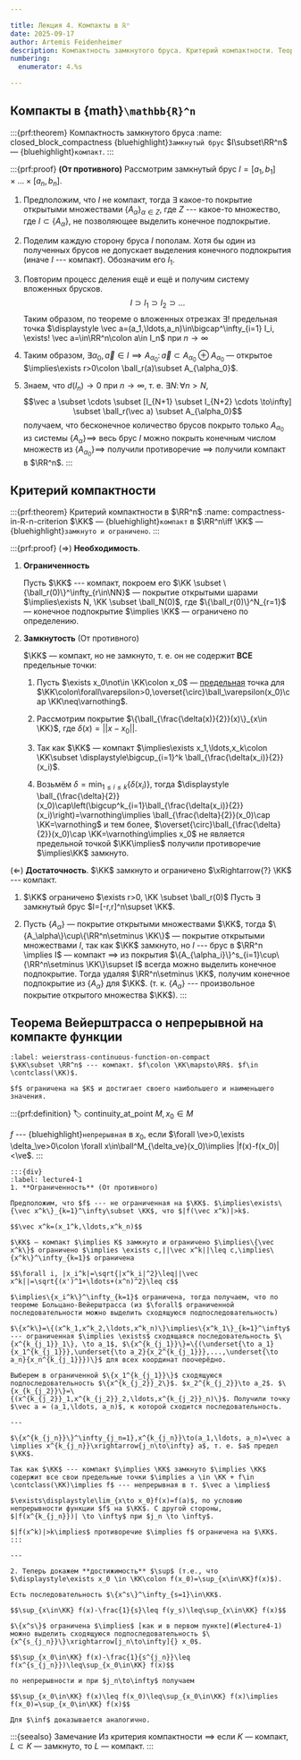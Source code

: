 ```yaml
---

title: Лекция 4. Компакты в ℝⁿ
date: 2025-09-17
author: Artemis Feidenheimer
description: Компактность замкнутого бруса. Критерий компактности. Теорема Вейерштрасса о непрерывной на компакте функции. Непрерывность функции в точке.
numbering:
  enumerator: 4.%s

---
```


## Компакты в {math}`\mathbb{R}^n`

:::{prf:theorem} Компактность замкнутого бруса
:name: closed_block_compactness
{bluehighlight}`Замкнутый брус` $I\subset\RR^n$ — {bluehighlight}`компакт`.
:::

:::{prf:proof}
**(От противного)** Рассмотрим замкнутый брус $I=[a_1,b_1]\times\ldots\times[a_n, b_n]$.

1. Предположим, что $I$ не компакт, тогда $\exists$ какое-то покрытие открытыми множествами $\{A_\alpha\}_{\alpha\in Z}$, где $Z$ --- какое-то множество, где $I\subset\{A_\alpha\}$, не позволяющее выделить конечное подпокрытие.
2. Поделим каждую сторону бруса $I$ пополам. Хотя бы один из полученных брусов не допускает выделения конечного подпокрытия (иначе $I$ --- компакт). Обозначим его $I_1$.
3. Повторим процесс деления ещё и ещё и получим систему вложенных брусков. $$I \supset I_1 \supset I_2 \supset \ldots$$ Таким образом, по теореме о вложенных отрезках $\exists !$ предельная точка $\displaystyle \vec a=(a_1,\ldots,a_n)\in\bigcap^\infty_{i=1} I_i, \exists! \vec a=\in\RR^n\colon a\in I_n$ при $n\to\infty$

4. Таким образом, $\exists \alpha_0, \vec a \in I\implies A_{\alpha_0}\colon \vec a \subset A_{\alpha_0}\oplus A_{\alpha_0}$ — открытое $\implies\exists r>0\colon \ball_r(a)\subset A_{\alpha_0}$.

5. Знаем, что $d(I_n)\to 0$ при $n\to\infty$, т. е. $\exists N\colon\forall n>N,$ $$\vec a \subset \cdots \subset [I_{N+1} \subset I_{N+2} \cdots \to\infty] \subset \ball_r(\vec a) \subset A_{\alpha_0}$$ получаем, что бесконечное количество брусов покрыто только $A_{\alpha_0}$ из системы $\{A_\alpha\}\implies$ весь брус $I$ можно покрыть конечным числом множеств из $\{A_{\alpha_0}\}\implies$ получили противоречие $\implies$ получили компакт в $\RR^n$. 
:::

## Критерий компактности

:::{prf:theorem} Критерий компактности в $\RR^n$
:name: compactness-in-R-n-criterion
$\KK$ — {bluehighlight}`компакт` в $\RR^n\iff \KK$ — {bluehighlight}`замкнуто и ограничено`.
:::

:::{prf:proof}
$(\Rightarrow)$ **Необходимость**.

1. **Ограниченность**

    Пусть $\KK$ --- компакт, покроем его $\KK \subset \{\ball_r(0)\}^\infty_{r\in\NN}$ — покрытие открытыми шарами $\implies\exists N, \KK \subset \ball_N(0)$, где $\{\ball_r(0)\}^N_{r=1}$ — конечное подпокрытие $\implies \KK$ — ограничено по определению.
2. **Замкнутость** (От противного)

    $\KK$ — компакт, но не замкнуто, т. е. он не содержит **ВСЕ** предельные точки:
    1. Пусть $\exists x_0\not\in \KK\colon x_0$ — [предельная](#limit-point) точка для $\KK\colon\forall\varepsilon>0,\overset{\circ}\ball_\varepsilon(x_0)\cap \KK\neq\varnothing$.
   
    2. Рассмотрим покрытие $\{\ball_{\frac{\delta(x)}{2}}(x)\}_{x\in \KK}$, где $\delta(x)=||x-x_0||$.
   
    3. Так как $\KK$ — компакт $\implies\exists x_1,\ldots,x_k\colon \KK\subset \displaystyle\bigcup_{i=1}^k \ball_{\frac{\delta(x_i)}{2}}(x_i)$.
   
    4. Возьмём $\displaystyle \delta=\min_{1\leq i\leq k}\{\delta(x_i)\}$, тогда $\displaystyle \ball_{\frac{\delta}{2}}(x_0)\cap\left(\bigcup^k_{i=1}\ball_{\frac{\delta(x_i)}{2}}(x_i)\right)=\varnothing\implies \ball_{\frac{\delta}{2}}(x_0)\cap \KK=\varnothing$ и тем более, $\overset{\circ}\ball_{\frac{\delta}{2}}(x_0)\cap \KK=\varnothing\implies x_0$ не является предельной точкой $\KK\implies$ получили противоречие $\implies\KK$ замкнуто.

$(\Leftarrow)$ **Достаточность**. $\KK$ замкнуто и ограничено $\xRightarrow{?} \KK$ --- компакт.

1. $\KK$ ограничено $\exists r>0, \KK \subset \ball_r(0)$ Пусть $\exists$ замкнутый брус $I=[-r,r]^n\supset \KK$.

2. Пусть $\{A_\alpha\}$ — покрытие открытыми множествами $\KK$, тогда $\{A_\alpha\}\cup\{\RR^n\setminus \KK\}$ — покрытие открытыми множествами $I$, так как $\KK$ замкнуто, но $I$ --- брус в $\RR^n \implies I$ — компакт $\implies$ из покрытия $\{A_{\alpha_i}\}^s_{i=1}\cup\{\RR^n\setminus \KK\}\supset I$ всегда можно выделить конечное подпокрытие. Тогда удаляя $\RR^n\setminus \KK$, получим конечное подпокрытие из $\{A_\alpha\}$ для $\KK$. (т. к. $\{A_\alpha\}$ --- произвольное покрытие открытого множества $\KK$).
:::

## Теорема Вейерштрасса о непрерывной на компакте функции

```{prf:theorem} Вейерштрасса о непрерывности на компакте функции
:label: weierstrass-continuous-function-on-compact
$\KK\subset \RR^n$ --- компакт. $f\colon \KK\mapsto\RR$. $f\in \contclass(\KK)$.

$f$ ограничена на $K$ и достигает своего наибольшего и наименьшего значения.
```

:::{prf:definition}
:label: continuity_at_point
$M, x_0\in M$

$f$ --- {bluehighlight}`непрерывная` в $x_0$, если $\forall \ve>0,\exists \delta_\ve>0\colon \forall x\in\ball^M_{\delta_ve}(x_0)\implies |f(x)-f(x_0)|<\ve$.
:::

```{prf:proof}
:::{div}
:label: lecture4-1
1. **Ограниченность** (От противного)

Предположим, что $f$ --- не ограниченная на $\KK$. $\implies\exists\{\vec x^k\}_{k=1}^\infty\subset \KK$, что $|f(\vec x^k)|>k$. 

$$\vec x^k=(x_1^k,\ldots,x^k_n)$$

$\KK$ — компакт $\implies K$ замкнуто и ограничено $\implies\{\vec x^k\}$ ограничено $\implies \exists c,||\vec x^k||\leq c,\implies\{x^k\}^\infty_{k=1}$ ограничена

$$\forall i, |x_i^k|=\sqrt{|x^k_i|^2}\leq||\vec x^k||=\sqrt{(x')^1+\ldots+(x^n)^2}\leq c$$

$\implies\{x_i^k\}^\infty_{k=1}$ ограничена, тогда получаем, что по теореме Больцано-Вейерштрасса (из $\forall$ ограниченной последовательности можно выделить сходящуюся подпоследовательность)

$\{x^k\}=\{(x^k_1,x^k_2,\ldots,x^k_n)\}\implies\{x^k_1\}_{k=1}^\infty$ --- ограниченная $\implies \exists$ сходящаяся последовательность $\{x^{k_{j_1}}_1\}, \to a_1$, $\{x^{k_{j_1}}\}=\{(\underset{\to a_1}{x_1^{k_{j_1}}},\underset{\to a_2}{x_2^{k_{j_1}}},...,\underset{\to a_n}{x_n^{k_{j_1}}})\}$ для всех координат поочерёдно. 

Выберем в ограниченной $\{x_1^{k_{j_1}}\}$ сходящуюся подпоследовательность $\{x^{k_{j_2}}_2\}$. $x_2^{k_{j_2}}\to a_2$. $\{x_{k_{j_2}}\}=\{(x^{k_{j_2}}_1,x^{k_{j_2}}_2,\ldots,x^{k_{j_2}}_n)\}$. Получили точку $\vec a = (a_1,\ldots, a_n)$, к которой сходится последовательность.

---

$\{x^{k_{j_n}}\}^\infty_{j_n=1},x^{k_{j_n}}\to(a_1,\ldots, a_n)=\vec a \implies x^{k_{j_n}}\xrightarrow{j_n\to\infty} a$, т. е. $a$ предел $\KK$.

Так как $\KK$ --- компакт $\implies \KK$ замкнуто $\implies \KK$ содержит все свои предельные точки $\implies a \in \KK + f\in \contclass(\KK)\implies f$ --- непрерывная в т. $\vec a \implies$

$\exists\displaystyle\lim_{x\to x_0}f(x)=f(a)$, по условию непрерывности функции $f$ на $\KK$. С другой стороны, $|f(x^{k_{j_n}})| \to \infty$ при $j_n \to \infty$.

$|f(x^k)|>k\implies$ противоречие $\implies f$ ограничена на $\KK$.
:::

---

2. Теперь докажем **достижимость** $\sup$ (т.е., что $\displaystyle\exists x_0 \in \KK\colon f(x_0)=\sup_{x\in\KK}f(x)$).

Есть последовательность $\{x^s\}^\infty_{s=1}\in\KK$. 

$$\sup_{x\in\KK} f(x)-\frac{1}{s}\leq f(y_s)\leq\sup_{x\in\KK} f(x)$$

$\{x^s\}$ ограничена $\implies$ [как и в первом пункте](#lecture4-1) можно выделить сходящуюся подпоследовательность $\{x^{s_{j_n}}\}\xrightarrow[j_n\to\infty]{} x_0$.

$$\sup_{x_0\in\KK} f(x)-\frac{1}{s^{j_n}}\leq f(x^{s_{j_n}})\leq\sup_{x_0\in\KK} f(x)$$

по непрерывности и при $j_n\to\infty$ получаем

$$\sup_{x_0\in\KK} f(x)\leq f(x_0)\leq\sup_{x_0\in\KK} f(x)\implies f(x_0)=\sup_{x_0\in\KK} f(x)$$

Для $\inf$ доказывается аналогично.
```

:::{seealso} Замечание
Из критерия компактности $\implies$ если $K$ — компакт, $L\subset K$ — замкнуто, то $L$ — компакт.
:::
